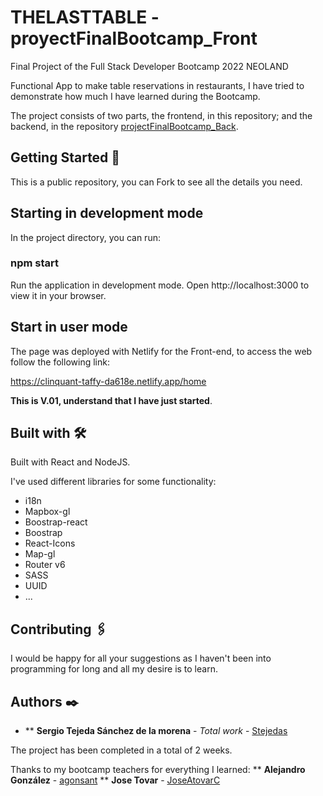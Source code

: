# THELASTTABLE - proyectFinalBootcamp_Front

Final Project of the Full Stack Developer Bootcamp 2022 NEOLAND

Functional App to make table reservations in restaurants, I have tried to demonstrate how much I have learned during the Bootcamp.

The project consists of two parts, the frontend, in this repository; and the backend, in the repository [projectFinalBootcamp_Back](https://github.com/Stejedas/proyectFinalBootcamp_Back).

## Getting Started 🚀

This is a public repository, you can Fork to see all the details you need. 

## Starting in development mode

In the project directory, you can run:

### npm start

Run the application in development mode.
Open http://localhost:3000 to view it in your browser.

## Start in user mode

The page was deployed with Netlify for the Front-end, to access the web follow the following link:

https://clinquant-taffy-da618e.netlify.app/home

**This is V.01, understand that I have just started**.

## Built with 🛠️

Built with React and NodeJS.

I've used different libraries for some functionality:
- i18n
- Mapbox-gl
- Boostrap-react
- Boostrap
- React-Icons
- Map-gl
- Router v6
- SASS
- UUID
- ...

## Contributing 🖇️

I would be happy for all your suggestions as I haven't been into programming for long and all my desire is to learn.

## Authors ✒️

* ** **Sergio Tejeda Sánchez de la morena** - *Total work* - [Stejedas](https://github.com/Stejedas)

The project has been completed in a total of 2 weeks.

Thanks to my bootcamp teachers for everything I learned:
** **Alejandro González** - [agonsant](https://github.com/agonsant)
** **Jose Tovar** - [JoseAtovarC](https://github.com/JoseAtovarC)
